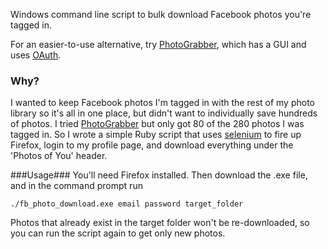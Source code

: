 Windows command line script to bulk download Facebook photos you're tagged in.

For an easier-to-use alternative, try [PhotoGrabber](http://code.google.com/p/photograbber/), which has a GUI and uses [OAuth](http://en.wikipedia.org/wiki/Oauth).

### Why? ###
I wanted to keep Facebook photos I'm tagged in with the rest of my photo library so it's all in one place, but didn't want to individually save hundreds of photos. I tried [PhotoGrabber](http://code.google.com/p/photograbber/) but only got 80 of the 280 photos I was tagged in. So I wrote a simple Ruby script that uses [selenium](http://seleniumhq.org/) to  fire up Firefox, login to my profile page, and download everything under the 'Photos of You' header.

###Usage###
You'll need Firefox installed. Then download the .exe file, and in the command prompt run

```
./fb_photo_download.exe email password target_folder
```

Photos that already exist in the target folder won't be re-downloaded, so you can run the script again to get only new photos.